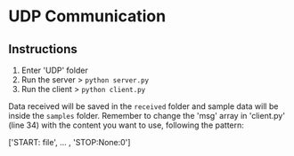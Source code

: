 # UDP Communication

## Instructions

1. Enter 'UDP' folder
2. Run the server > `python server.py`
3. Run the client > `python client.py`

Data received will be saved in the `received` folder and sample data will be inside the `samples` folder. Remember to change the 'msg' array in 'client.py' (line 34) with the content you want to use, following the pattern:

['START: file', ... , 'STOP:None:0']

